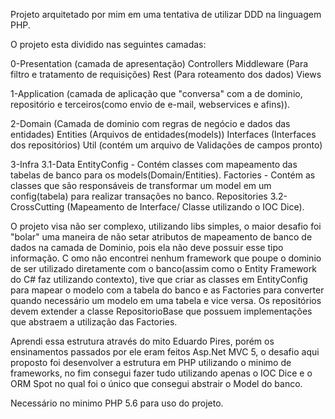 Projeto arquitetado por mim em uma tentativa de utilizar DDD na linguagem PHP.

O projeto esta dividido nas seguintes camadas:

0-Presentation (camada de apresentação)
  Controllers
  Middleware (Para filtro e tratamento de requisições)
  Rest (Para roteamento dos dados)
  Views

1-Application (camada de aplicação que "conversa" com a de dominio, repositório e terceiros(como envio de e-mail, webservices e afins)).

2-Domain (Camada de dominio com regras de negócio e dados das entidades)
  Entities (Arquivos de entidades(models))
  Interfaces (Interfaces dos repositórios)
  Util (contém um arquivo de Validações de campos pronto)

3-Infra
  3.1-Data
    EntityConfig - Contém classes com mapeamento das tabelas de banco para os models(Domain/Entities).
    Factories - Contém as classes que são responsáveis de transformar um model em um config(tabela) para realizar transações no banco.
    Repositories
  3.2-CrossCutting (Mapeamento de Interface/ Classe utilizando o IOC Dice).
  
O projeto visa não ser complexo, utilizando libs simples, o maior desafio foi "bolar" uma maneira de não setar atributos de mapeamento de banco de dados na camada de Dominio, pois ela não deve possuir esse tipo informação. C
omo não encontrei nenhum framework que poupe o dominio de ser utilizado diretamente com o banco(assim como o Entity Framework do C# faz utilizando contexto), tive que criar as classes em EntityConfig para mapear o modelo com a tabela do banco e as Factories para converter quando necessário um modelo em uma tabela e vice versa. Os repositórios devem extender a classe RepositorioBase que possuem implementações que abstraem a utilização das Factories.

Aprendi essa estrutura através do mito Eduardo Pires, porém os ensinamentos passados por ele eram feitos Asp.Net MVC 5, o desafio aqui proposto foi desenvolver a estrutura em PHP utilizando o minimo de frameworks, no fim consegui fazer tudo utilizando apenas o IOC Dice e o ORM Spot no qual foi o único que consegui abstrair o Model do banco.

Necessário no minimo PHP 5.6 para uso do projeto. 
    
